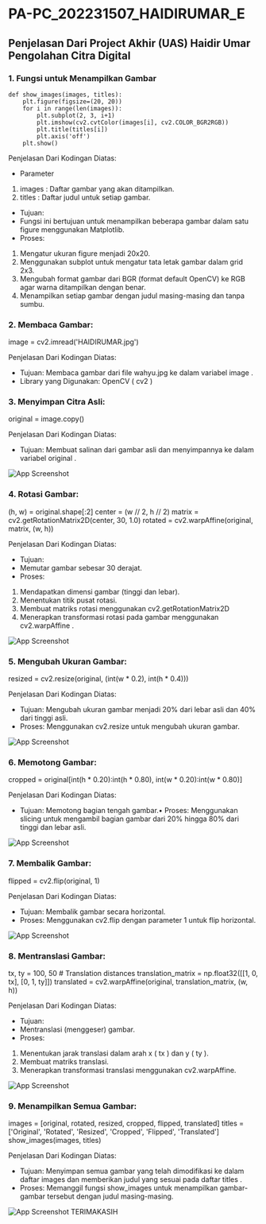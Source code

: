 # PA-PC_202231507_HAIDIRUMAR_E

## Penjelasan Dari Project Akhir (UAS) Haidir Umar Pengolahan Citra Digital 

### 1. Fungsi untuk Menampilkan Gambar

    def show_images(images, titles):
        plt.figure(figsize=(20, 20))
        for i in range(len(images)):
            plt.subplot(2, 3, i+1)
            plt.imshow(cv2.cvtColor(images[i], cv2.COLOR_BGR2RGB))
            plt.title(titles[i])
            plt.axis('off')
        plt.show()
        
Penjelasan Dari Kodingan Diatas:

- Parameter
1. images : Daftar gambar yang akan ditampilkan.
2. titles : Daftar judul untuk setiap gambar.

- Tujuan:
-  Fungsi ini bertujuan untuk menampilkan beberapa gambar dalam satu figure menggunakan Matplotlib.
- Proses:
1. Mengatur ukuran figure menjadi 20x20.
2. Menggunakan subplot untuk mengatur tata letak gambar dalam grid 2x3.
3. Mengubah format gambar dari BGR (format default OpenCV) ke RGB agar warna ditampilkan dengan benar.
4. Menampilkan setiap gambar dengan judul masing-masing dan tanpa sumbu.

### 2. Membaca Gambar:

image = cv2.imread('HAIDIRUMAR.jpg')

Penjelasan Dari Kodingan Diatas:

- Tujuan: Membaca gambar dari file wahyu.jpg ke dalam variabel image .
- Library yang Digunakan: OpenCV ( cv2 )

### 3. Menyimpan Citra Asli:

original = image.copy()


Penjelasan Dari Kodingan Diatas:
- Tujuan: Membuat salinan dari gambar asli dan menyimpannya ke dalam variabel original .

![App Screenshot](Original.png)

### 4. Rotasi Gambar:
(h, w) = original.shape[:2]
center = (w // 2, h // 2)
matrix = cv2.getRotationMatrix2D(center, 30, 1.0)
rotated = cv2.warpAffine(original, matrix, (w, h))

Penjelasan Dari Kodingan Diatas:

- Tujuan:
- Memutar gambar sebesar 30 derajat.
- Proses:
1. Mendapatkan dimensi gambar (tinggi dan lebar).
2. Menentukan titik pusat rotasi.
3. Membuat matriks rotasi menggunakan cv2.getRotationMatrix2D 
4. Menerapkan transformasi rotasi pada gambar menggunakan cv2.warpAffine .

![App Screenshot](Rotated.png)


### 5. Mengubah Ukuran Gambar:
resized = cv2.resize(original, (int(w * 0.2), int(h * 0.4)))

Penjelasan Dari Kodingan Diatas:

- Tujuan: Mengubah ukuran gambar menjadi 20% dari lebar asli dan 40% dari tinggi asli.
- Proses: Menggunakan cv2.resize untuk mengubah ukuran gambar.

![App Screenshot](Resized.png)

### 6. Memotong Gambar:

cropped = original[int(h * 0.20):int(h * 0.80), int(w * 0.20):int(w * 0.80)]

Penjelasan Dari Kodingan Diatas:

- Tujuan: Memotong bagian tengah gambar.• Proses: Menggunakan slicing untuk mengambil bagian gambar dari 20% hingga 80% dari tinggi dan lebar asli.

![App Screenshot](Croped.png)

### 7. Membalik Gambar:

flipped = cv2.flip(original, 1)

Penjelasan Dari Kodingan Diatas:

- Tujuan: Membalik gambar secara horizontal.
- Proses: Menggunakan cv2.flip dengan parameter 1 untuk flip horizontal.

![App Screenshot](Fliped.png)

### 8. Mentranslasi Gambar:
tx, ty = 100, 50 # Translation distances
translation_matrix = np.float32([[1, 0, tx], [0, 1, ty]])
translated = cv2.warpAffine(original, translation_matrix, (w, h))

Penjelasan Dari Kodingan Diatas:

- Tujuan:
- Mentranslasi (menggeser) gambar.
- Proses:
1. Menentukan jarak translasi dalam arah x ( tx ) dan y ( ty ).
2. Membuat matriks translasi.
3. Menerapkan transformasi translasi menggunakan cv2.warpAffine.

![App Screenshot](Trasnslated.png)


### 9. Menampilkan Semua Gambar:
images = [original, rotated, resized, cropped, flipped, translated]
titles = ['Original', 'Rotated', 'Resized', 'Cropped', 'Flipped', 'Translated']
show_images(images, titles)

Penjelasan Dari Kodingan Diatas:

- Tujuan: Menyimpan semua gambar yang telah dimodifikasi ke dalam daftar images dan memberikan judul yang sesuai pada daftar titles .
- Proses: Memanggil fungsi show_images untuk menampilkan gambar-gambar tersebut dengan
judul masing-masing.

![App Screenshot](HASIL.png)
                                                                                               TERIMAKASIH
